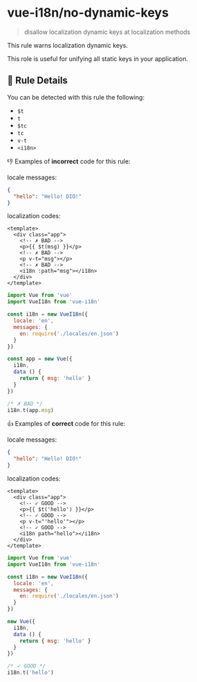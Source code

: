 # vue-i18n/no-dynamic-keys

> disallow localization dynamic keys at localization methods

This rule warns localization dynamic keys.

This role is useful for unifying all static keys in your application.

## :book: Rule Details

You can be detected with this rule the following:

- `$t`
- `t`
- `$tc`
- `tc`
- `v-t`
- `<i18n>` 

:-1: Examples of **incorrect** code for this rule:

locale messages:
```json
{
  "hello": "Hello! DIO!"
}
```

localization codes:

```vue
<template>
  <div class="app">
    <!-- ✗ BAD -->
    <p>{{ $t(msg) }}</p>
    <!-- ✗ BAD -->
    <p v-t="msg"></p>
    <!-- ✗ BAD -->
    <i18n :path="msg"></i18n>
  </div>
</template>
```

```js
import Vue from 'vue'
import VueI18n from 'vue-i18n'

const i18n = new VueI18n({
  locale: 'en',
  messages: {
    en: require('./locales/en.json')
  }
})

const app = new Vue({
  i18n,
  data () {
    return { msg: 'hello' }
  }
})

/* ✗ BAD */
i18n.t(app.msg)
```

:+1: Examples of **correct** code for this rule:

locale messages:
```json
{
  "hello": "Hello! DIO!"
}
```

localization codes:

```vue
<template>
  <div class="app">
    <!-- ✓ GOOD -->
    <p>{{ $t('hello') }}</p>
    <!-- ✓ GOOD -->
    <p v-t="'hello'"></p>
    <!-- ✓ GOOD -->
    <i18n path="hello"></i18n>
  </div>
</template>
```

```js
import Vue from 'vue'
import VueI18n from 'vue-i18n'

const i18n = new VueI18n({
  locale: 'en',
  messages: {
    en: require('./locales/en.json')
  }
})

new Vue({
  i18n,
  data () {
    return { msg: 'hello' }
  }
})

/* ✓ GOOD */
i18n.t('hello')
```
